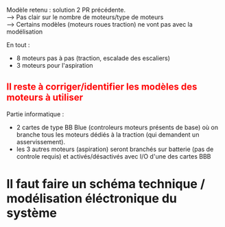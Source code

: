 Modèle retenu : solution 2 PR précédente. \
--> Pas clair sur le nombre de moteurs/type de moteurs \
--> Certains modèles (moteurs roues traction) ne vont pas avec la modélisation

En tout :
- 8 moteurs pas à pas (traction, escalade des escaliers)
- 3 moteurs pour l'aspiration

## <span style="color:red">Il reste à corriger/identifier les modèles des moteurs à utiliser</span>

Partie informatique :
- 2 cartes de type BB Blue (controleurs moteurs présents de base) où on branche tous les moteurs dédiés à la traction (qui demandent un asservissement).
- les 3 autres moteurs (aspiration) seront branchés sur batterie (pas de controle requis) et activés/désactivés avec I/O d'une des cartes BBB

# Il faut faire un schéma technique / modélisation éléctronique du système
